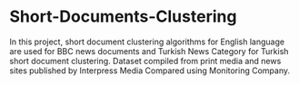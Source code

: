# Short-Documents-Clustering
In this project, short document clustering algorithms for English language are used for BBC news documents and Turkish News Category for Turkish short document clustering. Dataset compiled from print media and news sites published by Interpress Media Compared using Monitoring Company.



